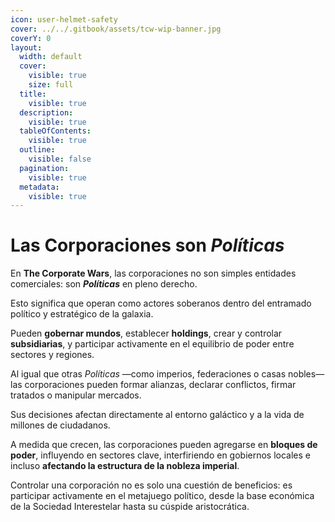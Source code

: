 ```yaml
---
icon: user-helmet-safety
cover: ../../.gitbook/assets/tcw-wip-banner.jpg
coverY: 0
layout:
  width: default
  cover:
    visible: true
    size: full
  title:
    visible: true
  description:
    visible: true
  tableOfContents:
    visible: true
  outline:
    visible: false
  pagination:
    visible: true
  metadata:
    visible: true
---
```


# Las Corporaciones son _Políticas_

En **The Corporate Wars**, las corporaciones no son simples entidades comerciales: son _**Políticas**_ en pleno derecho.

Esto significa que operan como actores soberanos dentro del entramado político y estratégico de la galaxia.

Pueden **gobernar mundos**, establecer **holdings**, crear y controlar **subsidiarias**, y participar activamente en el equilibrio de poder entre sectores y regiones.

Al igual que otras _Políticas_ —como imperios, federaciones o casas nobles— las corporaciones pueden formar alianzas, declarar conflictos, firmar tratados o manipular mercados.

Sus decisiones afectan directamente al entorno galáctico y a la vida de millones de ciudadanos.

A medida que crecen, las corporaciones pueden agregarse en **bloques de poder**, influyendo en sectores clave, interfiriendo en gobiernos locales e incluso **afectando la estructura de la nobleza imperial**.

Controlar una corporación no es solo una cuestión de beneficios: es participar activamente en el metajuego político, desde la base económica de la Sociedad Interestelar hasta su cúspide aristocrática.

